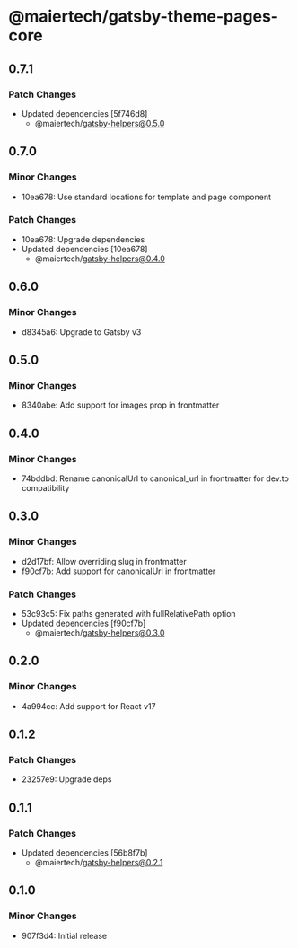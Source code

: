 # @maiertech/gatsby-theme-pages-core

## 0.7.1

### Patch Changes

- Updated dependencies [5f746d8]
  - @maiertech/gatsby-helpers@0.5.0

## 0.7.0

### Minor Changes

- 10ea678: Use standard locations for template and page component

### Patch Changes

- 10ea678: Upgrade dependencies
- Updated dependencies [10ea678]
  - @maiertech/gatsby-helpers@0.4.0

## 0.6.0

### Minor Changes

- d8345a6: Upgrade to Gatsby v3

## 0.5.0

### Minor Changes

- 8340abe: Add support for images prop in frontmatter

## 0.4.0

### Minor Changes

- 74bddbd: Rename canonicalUrl to canonical_url in frontmatter for dev.to
  compatibility

## 0.3.0

### Minor Changes

- d2d17bf: Allow overriding slug in frontmatter
- f90cf7b: Add support for canonicalUrl in frontmatter

### Patch Changes

- 53c93c5: Fix paths generated with fullRelativePath option
- Updated dependencies [f90cf7b]
  - @maiertech/gatsby-helpers@0.3.0

## 0.2.0

### Minor Changes

- 4a994cc: Add support for React v17

## 0.1.2

### Patch Changes

- 23257e9: Upgrade deps

## 0.1.1

### Patch Changes

- Updated dependencies [56b8f7b]
  - @maiertech/gatsby-helpers@0.2.1

## 0.1.0

### Minor Changes

- 907f3d4: Initial release
